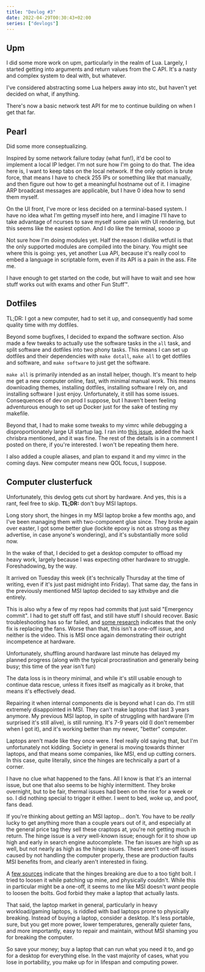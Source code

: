 ```yaml
---
title: "Devlog #3"
date: 2022-04-29T00:30:43+02:00
series: ["devlogs"]
---
```


## Upm

I did some more work on upm, particularly in the realm of Lua. Largely, I started getting into arguments and return values from the C API. It's a nasty and complex system to deal with, but whatever.

I've considered abstracting some Lua helpers away into stc, but haven't yet decided on what, if anything.

There's now a basic network test API for me to continue building on when I get that far.

## Pearl

Did some more conseptualizing.

Inspired by some network failure today (what fun!), it'd be cool to implement a local IP ledger. I'm not sure how I'm going to do that. The idea here is, I want to keep tabs on the local network. If the only option is brute force, that means I have to check 255 IPs or something like that manually, and then figure out how to get a meaningful hostname out of it. I imagine ARP broadcast messages are applicable, but I have 0 idea how to send them myself.

On the UI front, I've more or less decided on a terminal-based system. I have no idea what I'm getting myself into here, and I imagine I'll have to take advantage of ncurses to save myself some pain with UI rendering, but this seems like the easiest option. And I do like the terminal, soooo :p

Not sure how I'm doing modules yet. Half the reason I dislike wtfutil is that the only supported modules are compiled into the binary. You might see where this is going: yes, yet another Lua API, because it's really cool to embed a language in scriptable form, even if its API is a pain in the ass. Fite me.

I have enough to get started on the code, but will have to wait and see how stuff works out with exams and other Fun Stuff:tm:. 

## Dotfiles

TL;DR: I got a new computer, had to set it up, and consequently had some quality time with my dotfiles.

Beyond some bugfixes, I decided to expand the software section. Also made a few tweaks to actually use the software tasks in the `all` task, and split software and dotfiles into two phony tasks. This means I can set up dotfiles and their dependencies with `make dotall`, `make all` to get dotfiles and software, and `make software` to just get the software.

`make all` is primarily intended as an install helper, though. It's meant to help me get a new computer online, fast, with minimal manual work. This means downloading themes, installing dotfiles, installing software I rely on, and installing software I just enjoy. Unfortunately, it still has some issues. Consequences of dev on prod I suppose, but I haven't been feeling adventurous enough to set up Docker just for the sake of testing my makefile.

Beyond that, I had to make some tweaks to my vimrc while debugging a disproportionately large UI startup lag. I ran into [this issue](https://github.com/vim/vim/issues/5246), added the hack chrisbra mentioned, and it was fine. The rest of the details is in a comment I posted on there, if you're interested. I won't be repeating them here.

I also added a couple aliases, and plan to expand it and my vimrc in the coming days. New computer means new QOL focus, I suppose.

## Computer clusterfuck

Unfortunately, this devlog gets cut short by hardware. And yes, this is a rant, feel free to skip. **TL;DR:** don't buy MSI laptops.

Long story short, the hinges in my MSI laptop broke a few months ago, and I've been managing them with two-component glue since. They broke again over easter, I got some better glue (lockite epoxy is not as strong as they advertise, in case anyone's wondering), and it's substantially more solid now.

In the wake of that, I decided to get a desktop computer to offload my heavy work, largely because I was expecting other hardware to struggle. Foreshadowing, by the way.

It arrived on Tuesday this week (it's technically Thursday at the time of writing, even if it's just past midnight into Friday). That same day, the fans in the previously mentioned MSI laptop decided to say kthxbye and die entirely.

This is also why a few of my repos had commits that just said "Emergency commit". I had to get stuff off fast, and still have stuff I should recover. Basic troubleshooting has so far failed, and [some research](https://www.youtube.com/watch?v=SeDX2mEW-Mk) indicates that the only fix is replacing the fans. Worse than that, this isn't a one-off issue, and neither is the video. This is MSI once again demonstrating their outright incompetence at hardware. 

Unfortunately, shuffling around hardware last minute has delayed my planned progress (along with the typical procrastination and generally being busy; this time of the year isn't fun)

The data loss is in theory minimal, and while it's still usable enough to continue data rescue, unless it fixes itself as magically as it broke, that means it's effectively dead.

Repairing it when internal components die is beyond what I can do. I'm still extremely disappointed in MSI. They can't make laptops that last 3 years anymore. My previous MSI laptop, in spite of struggling with hardware (I'm surprised it's still alive), is still running. It's 7-9 years old (I don't remember when I got it), and it's working better than my newer, "better" computer.

Laptops aren't made like they once were. I feel really old saying that, but I'm unfortunately not kidding. Society in general is moving towards thinner laptops, and that means some companies, like MSI, end up cutting corners. In this case, quite literally, since the hinges are technically a part of a corner. 

I have no clue what happened to the fans. All I know is that it's an internal issue, but one that also seems to be highly intermittent. They broke overnight, but to be fair, thermal issues had been on the rise for a week or so. I did nothing special to trigger it either. I went to bed, woke up, and poof, fans dead. 

If you're thinking about getting an MSI laptop... don't. You have to be _really_ lucky to get anything more than a couple years out of it, and especially at the general price tag they sell these craptops at, you're not getting much in return. The hinge issue is a _very_ well-known issue; enough for it to show up high and early in search engine autocomplete. The fan issues are high up as well, but not nearly as high as the hinge issues. These aren't one-off issues caused by not handling the computer properly, these are production faults MSI benefits from, and clearly aren't interested in fixing.

A [few sources](https://www.youtube.com/watch?app=desktop&v=kj7IbsAsho0) indicate that the hinges breaking are due to a too tight bolt. I tried to loosen it while patching up mine, and physically couldn't. While this in particular might be a one-off, it seems to me like MSI doesn't _want_ people to loosen the bolts. God forbid they make a laptop that actually lasts.

That said, the laptop market in general, particularly in heavy workload/gaming laptops, is riddled with bad laptops prone to physically breaking. Instead of buying a laptop, consider a desktop. It's less portable, sure, but you get more power, lower temperatures, generally quieter fans, and more importantly, easy to repair and maintain, without MSI shaming you for breaking the computer.

So save your money; buy a laptop that can run what you need it to, and go for a desktop for everything else. In the vast majority of cases, what you lose in portability, you make up for in lifespan and computing power.

